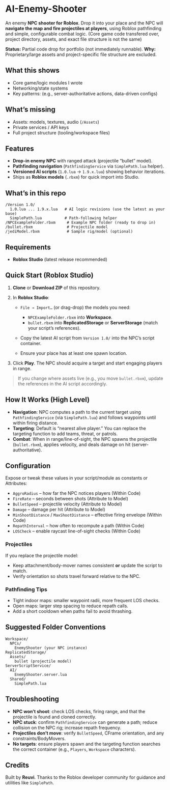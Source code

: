 # AI-Enemy-Shooter

An enemy **NPC shooter for Roblox**. Drop it into your place and the NPC will **navigate the map and fire projectiles at players**, using Roblox pathfinding and simple, configurable combat logic.
(Core game code transfered over, project directory, assets, and exact file structure is not the same)

**Status:** Partial code drop for portfolio (not immediately runnable).
**Why:** Proprietary/large assets and project-specific file structure are excluded.

## What this shows
- Core game/logic modules I wrote
- Networking/state systems
- Key patterns: (e.g., server-authoritative actions, data-driven configs)

## What’s missing
- Assets: models, textures, audio (`/Assets`)  
- Private services / API keys  
- Full project structure (tooling/workspace files)

## Features

- **Drop-in enemy NPC** with ranged attack (projectile “bullet” model).
- **Pathfinding navigation** (`PathfindingService` via `SimplePath.lua` helper).
- **Versioned AI scripts** (`1.0.lua` → `1.9.x.lua`) showing behavior iterations.
- Ships as **Roblox models** (`.rbxm`) for quick import into Studio.

## What’s in this repo

```
/Version 1.0/
  1.0.lua ... 1.9.x.lua   # AI logic revisions (use the latest as your base)
  SimplePath.lua          # Path-following helper
/NPCExampleFolder.rbxm     # Example NPC folder (ready to drop in)
/bullet.rbxm               # Projectile model
/jediModel.rbxm            # Sample rig/model (optional)
```

## Requirements

- **Roblox Studio** (latest release recommended)

## Quick Start (Roblox Studio)

1. **Clone** or **Download ZIP** of this repository.
2. In **Roblox Studio**:

   - `File → Import…` (or drag-drop) the models you need:

     - `NPCExampleFolder.rbxm` into **Workspace**.
     - `bullet.rbxm` into **ReplicatedStorage** or **ServerStorage** (match your script’s references).

   - Copy the latest AI script from `Version 1.0/` into the NPC’s script container.
   - Ensure your place has at least one spawn location.

3. Click **Play**. The NPC should acquire a target and start engaging players in range.

> If you change where assets live (e.g., you move `bullet.rbxm`), update the references in the AI script accordingly.

## How It Works (High Level)

- **Navigation**: NPC computes a path to the current target using `PathfindingService` (via `SimplePath.lua`) and follows waypoints until within firing distance.
- **Targeting**: Default is “nearest alive player.” You can replace the targeting function to add teams, threat, or patrols.
- **Combat**: When in range/line-of-sight, the NPC spawns the projectile (`bullet.rbxm`), applies velocity, and deals damage on hit (server-authoritative).

## Configuration

Expose or tweak these values in your script/module as constants or Attributes:

- `AggroRadius` – how far the NPC notices players (Within Code)
- `FireRate` – seconds between shots (Attribute to Model)
- `BulletSpeed` – projectile velocity (Attribute to Model)
- `Damage` – damage per hit (Attribute to Model)
- `MinShootDistance` / `MaxShootDistance` – effective firing envelope (Within Code)
- `RepathInterval` – how often to recompute a path (Within Code)
- `LOSCheck` – enable raycast line-of-sight checks (Within Code)

### Projectiles

If you replace the projectile model:

- Keep attachment/body-mover names consistent **or** update the script to match.
- Verify orientation so shots travel forward relative to the NPC.

### Pathfinding Tips

- Tight indoor maps: smaller waypoint radii, more frequent LOS checks.
- Open maps: larger step spacing to reduce repath calls.
- Add a short cooldown when paths fail to avoid thrashing.

## Suggested Folder Conventions

```
Workspace/
  NPCs/
    EnemyShooter (your NPC instance)
ReplicatedStorage/
  Assets/
    bullet (projectile model)
ServerScriptService/
  AI/
    EnemyShooter.server.lua
  Shared/
    SimplePath.lua
```

## Troubleshooting

- **NPC won’t shoot**: check LOS checks, firing range, and that the projectile is found and cloned correctly.
- **NPC stuck**: confirm `PathfindingService` can generate a path; reduce collision on the NPC rig; increase repath frequency.
- **Projectiles don’t move**: verify `BulletSpeed`, CFrame orientation, and any constraints/BodyMovers.
- **No targets**: ensure players spawn and the targeting function searches the correct container (e.g., `Players`, `Workspace` characters).

## Credits

Built by **Reuvi**. Thanks to the Roblox developer community for guidance and utilities like `SimplePath`.
